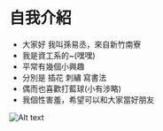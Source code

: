 # 自我介紹

+ 大家好 我叫孫易丞，來自新竹南寮
+ 我是資工系的~(嘿嘿)
+ 平常有幾個小興趣
+ 分別是 插花 刺繡 寫書法
+ 偶而也喜歡打藍球(小有涉略)
+ 我個性害羞，希望可以和大家當好朋友

![Alt text](https://i.imgur.com/XcwMiXW.jpg)
